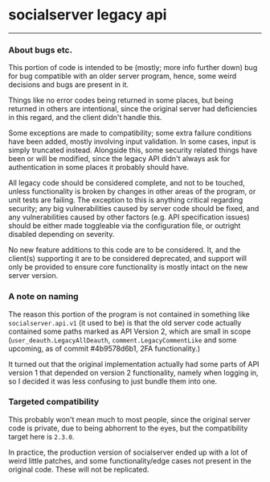 # socialserver legacy api

****

### About bugs etc.

This portion of code is intended to be (mostly; more info further down) bug for bug compatible with an older server
program, hence, some weird decisions and bugs are present in it.

Things like no error codes being returned in some places, but being returned in others are intentional, since the
original server had deficiencies in this regard, and the client didn't handle this.

Some exceptions are made to compatibility; some extra failure conditions have been added, mostly involving input
validation. In some cases, input is simply truncated instead. Alongside this, some security related things have been or
will be modified, since the legacy API didn't always ask for authentication in some places it probably should have.

All legacy code should be considered complete, and not to be touched, unless functionality is broken by changes in other
areas of the program, or unit tests are failing. The exception to this is anything critical regarding security; any big
vulnerabilities caused by server code should be fixed, and any vulnerabilities caused by other factors (e.g. API
specification issues) should be either made toggleable via the configuration file, or outright disabled depending on
severity.

No new feature additions to this code are to be considered. It, and the client(s) supporting it are to be considered
deprecated, and support will only be provided to ensure core functionality is mostly intact on the new server version.

### A note on naming

The reason this portion of the program is not contained in something like ```socialserver.api.v1``` (it used to be) is
that the old server code actually contained some paths marked as API Version 2, which are small in scope
(```user_deauth.LegacyAllDeauth```, ```comment.LegacyCommentLike``` and some upcoming, as of commit #4b9578d6b1, 2FA
functionality.)

It turned out that the original implementation actually had some parts of API version 1 that depended on version 2
functionality, namely when logging in, so I decided it was less confusing to just bundle them into one.

### Targeted compatibility

This probably won't mean much to most people, since the original server code is private, due to being abhorrent to the
eyes, but the compatibility target here is ```2.3.0```.

In practice, the production version of socialserver ended up with a lot of weird little patches, and some
functionality/edge cases not present in the original code. These will not be replicated.